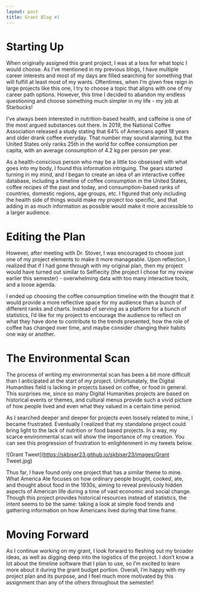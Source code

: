 ```yaml
---
layout: post
title: Grant Blog #1
---
```


# Starting Up
When originally assigned this grant project, I was at a loss for what topic I would choose.  As I’ve mentioned in my previous blogs, I have multiple career interests and most of my days are filled searching for something that will fulfill at least most of my wants.  Oftentimes, when I’m given free reign in large projects like this one, I try to choose a topic that aligns with one of my career path options.  However, this time I decided to abandon my endless questioning and choose something much simpler in my life - my job at Starbucks!

I’ve always been interested in nutrition-based health, and caffeine is one of the most argued substances out there.  In 2019, the National Coffee Association released a study stating that 64% of Americans aged 18 years and older drank coffee everyday.  That number may sound alarming, but the United States only ranks 25th in the world for coffee consumption per capita, with an average consumption of 4.2 kg per person per year.

As a health-conscious person who may be a little too obsessed with what goes into my body, I found this information intriguing.  The gears started turning in my mind, and I began to create an idea of an interactive coffee database, including a timeline of coffee consumption in the United States, coffee recipes of the past and today, and consumption-based ranks of countries, domestic regions, age groups, etc.  I figured that only including the health side of things would make my project too specific, and that adding in as much information as possible would make it more accessible to a larger audience.

# Editing the Plan
However, after meeting with Dr. Stover, I was encouraged to choose just one of my project elements to make it more manageable.  Upon reflection, I realized that if I had gone through with my original plan, then my project would have turned out similar to Selfiecity (the project I chose for my review earlier this semester) - overwhelming data with too many interactive tools, and a loose agenda.

I ended up choosing the coffee consumption timeline with the thought that it would provide a more reflective space for my audience than a bunch of different ranks and charts.  Instead of serving as a platform for a bunch of statistics, I’d like for my project to encourage the audience to reflect on what they have done to contribute to the trends presented, how the role of coffee has changed over time, and maybe consider changing their habits one way or another.

# The Environmental Scan
The process of writing my environmental scan has been a bit more difficult than I anticipated at the start of my project.  Unfortunately, the Digital Humanities field is lacking in projects based on coffee, or food in general.  This surprises me, since so many Digital Humanities projects are based on historical events or themes, and cultural menus provide such a vivid picture of how people lived and even what they valued in a certain time period.

As I searched deeper and deeper for projects even loosely related to mine, I became frustrated.  Eventually I realized that my standalone project could bring light to the lack of nutrition or food based projects.  In a way, my scarce environmental scan will show the importance of my creation.  You can see this progression of frustration to enlightenment in my tweets below.

![Grant Tweet](https://skbiser23.github.io/skbiser23/images/Grant Tweet.jpg)

Thus far, I have found only one project that has a similar theme to mine.  What America Ate focuses on how ordinary people bought, cooked, ate, and thought about food in the 1930s, aiming to reveal previously hidden aspects of American life during a time of vast economic and social change.  Though this project provides historical resources instead of statistics, the intent seems to be the same: taking a look at simple food trends and gathering information on how Americans lived during that time frame.

# Moving Forward
As I continue working on my grant, I look forward to fleshing out my broader ideas, as well as digging deep into the logistics of the project.  I don’t know a lot about the timeline software that I plan to use, so I’m excited to learn more about it during the grant budget portion.  Overall, I’m happy with my project plan and its purpose, and I feel much more motivated by this assignment than any of the others throughout the semester!
